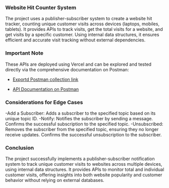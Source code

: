 ### Website Hit Counter System 

The project uses a publisher-subscriber system to create a website hit tracker, counting unique customer visits across devices (laptops, mobiles, tablets). It provides APIs to track visits, get the total visits for a website, and get visits by a specific customer. Using internal data structures, it ensures efficient and accurate visit tracking without external dependencies.

### Important Note

These APIs are deployed using Vercel and can be explored and tested directly via the comprehensive documentation on Postman:


- [Exportd Postman collection link](https://elements.getpostman.com/redirect?entityId=36249977-f4cd13d2-5bdc-4f55-b1a6-b28dd1abb2c4&entityType=collection)

- [API Documentation on Postman](https://documenter.getpostman.com/view/36249977/2sA3XMjPGd)


### Considerations for Edge Cases

-Add a Subscriber: Adds a subscriber to the specified topic based on its unique topic ID.
-Notify: Notifies the subscriber by sending a message. Confirms the successful subscription to the specified topic.
-Unsubscribed: Removes the subscriber from the specified topic, ensuring they no longer receive updates. Confirms the successful unsubscription to the subscriber.

### Conclusion

The project successfully implements a publisher-subscriber notification system to track unique customer visits to websites across multiple devices, using internal data structures. It provides APIs to monitor total and individual customer visits, offering insights into both website popularity and customer behavior without relying on external databases.
